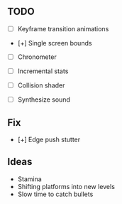 ## TODO

- [ ] Keyframe transition animations
- [+] Single screen bounds
- [ ] Chronometer
- [ ] Incremental stats

- [ ] Collision shader
- [ ] Synthesize sound

## Fix

- [+] Edge push stutter

## Ideas

* Stamina
* Shifting platforms into new levels
* Slow time to catch bullets
